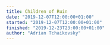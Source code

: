 ```yaml
---
title: Children of Ruin
date: "2019-12-07T12:00:00+01:00"
started: "2019-12-07T12:00:00+01:00"
finished: "2019-12-23T23:00:00+01:00"
author: "Adrian Tchaikovsky"
---
```

